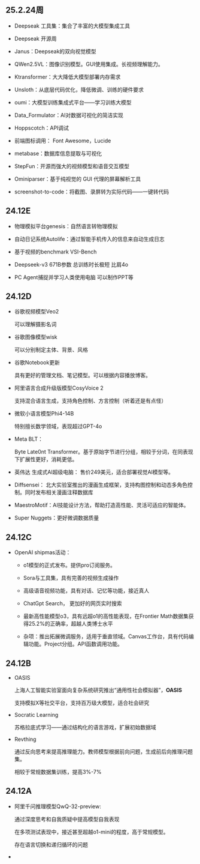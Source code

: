 ## 25.2.24周

- Deepseak 工具集：集合了丰富的大模型集成工具
- Deepseak 开源周
- Janus：Deepseak的双向视觉模型
- QWen2.5VL：图像识别模型。GUI使用集成。长视频理解能力。
- Ktransformer：大大降低大模型部署内存需求
- Unsloth：从底层代码优化，降低微调、训练的硬件要求
- oumi：大模型训练集成式平台——学习训练大模型
- Data_Formulator：AI对数据可视化的简洁实现
- Hoppscotch：API调试
- 前端图标调用： Font Awesome，Lucide
- metabase：数据库信息提取与可视化
- StepFun：开源而强大的视频模型和语音交互模型

- Ominiparser：基于纯视觉的 GUI 代理的屏幕解析工具
- screenshot-to-code：将截图、录屏转为实际代码——一键转代码



## 24.12E

- 物理模拟平台genesis：自然语言转物理模拟
- 自动日记系统Autolife：通过智能手机传入的信息来自动生成日志
- 基于视频的benchmark VSI-Bench

- Deepseek-v3  671B参数 总训练时长极短 比肩4o
- PC Agent捕捉并学习人类使用电脑 可以制作PPT等





## 24.12D

- 谷歌视频模型Veo2

  可以理解摄影名词

- 谷歌图像模型wisk

  可以分别制定主体、背景、风格

- 谷歌Notebook更新

  具有更好的管理文档、笔记模型。可以根据内容播放博客。

- 阿里语言合成升级版模型CosyVoice 2

  支持混合语言生成，支持角色控制、方言控制（听着还是有点怪）

- 微软小语言模型Phi4-14B

  特别擅长数学领域，表现超过GPT-4o

- Meta BLT：

  Byte Late0nt Transformer。基于原始字节进行分组，相较于分词，在同表现下扩展性更好，消耗更低。

- 英伟达 生成式AI超级电脑： 售价249美元，适合部署视觉AI模型等。

- Diffsensei： 北大实验室推出的漫画生成框架，支持构图控制和动态多角色控制。同时发布相关漫画注释数据库

- MaestroMotif：AI技能设计方法，帮助打造高性能、灵活可适应的智能体。

- Super Nuggets：更好微调数据质量





## 24.12C

- OpenAI shipmas活动：

  - o1模型的正式发布。提供pro订阅服务。

  - Sora与工具集，具有完善的视频生成操作

  - 高级语音视频功能，具有对话、记忆等功能，接近真人

  - ChatGpt Search， 更加好的网页实时搜索

  - 最新高性能模型o3，具有远超o1的高性能表现，在Frontier Math数据集获得25.2%的正确率，超越人类博士水平

  - 杂项：推出拓展微调服务，适用于垂直领域。Canvas工作台，具有代码编辑功能。Project分组。API函数调用功能。

    

## 24.12B

- OASIS

  上海人工智能实验室面向复杂系统研究推出“通用性社会模拟器”，**OASIS**

  支持模拟X等社交平台，支持百万级大模型，适合社会研究

- Socratic Learning

  苏格拉底式学习——通过结构化的语言游戏，扩展初始数据域

- Revthing

  通过反向思考来提高推理能力。教师模型根据前向问题，生成前后向推理问题集。

  相较于常规数据集训练，提高3%-7%



## 24.12A

- 阿里千问推理模型QwQ-32-preview:

  通过深度思考和自我质疑中提高模型自我表现

  在多项测试表现中，接近甚至超越o1-mini的程度，高于常规模型。

  存在语言切换和递归循环的问题

  

  



- 
